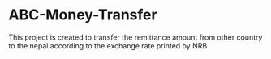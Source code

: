# ABC-Money-Transfer
This project is created to transfer the remittance amount from other country to the nepal according to the exchange rate printed by NRB
